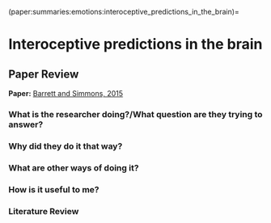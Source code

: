 (paper:summaries:emotions:interoceptive_predictions_in_the_brain)=
# Interoceptive predictions in the brain

## Paper Review

**Paper:** [Barrett and Simmons, 2015](https://www.nature.com/articles/nrn3950)

### What is the researcher doing?/What question are they trying to answer?

### Why did they do it that way? 

### What are other ways of doing it?

### How is it useful to me?

### Literature Review